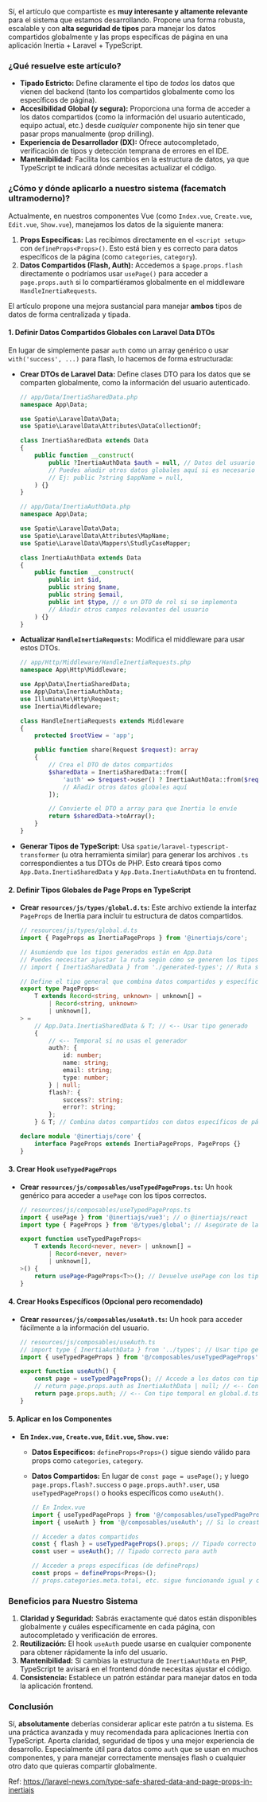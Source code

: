 Sí, el artículo que compartiste es **muy interesante y altamente relevante** para el sistema que estamos desarrollando. Propone una forma robusta, escalable y con **alta seguridad de tipos** para manejar los datos compartidos globalmente y las props específicas de página en una aplicación Inertia + Laravel + TypeScript.

### ¿Qué resuelve este artículo?

- **Tipado Estricto:** Define claramente el tipo de _todos_ los datos que vienen del backend (tanto los compartidos globalmente como los específicos de página).
- **Accesibilidad Global (y segura):** Proporciona una forma de acceder a los datos compartidos (como la información del usuario autenticado, equipo actual, etc.) desde _cualquier_ componente hijo sin tener que pasar props manualmente (prop drilling).
- **Experiencia de Desarrollador (DX):** Ofrece autocompletado, verificación de tipos y detección temprana de errores en el IDE.
- **Mantenibilidad:** Facilita los cambios en la estructura de datos, ya que TypeScript te indicará dónde necesitas actualizar el código.

### ¿Cómo y dónde aplicarlo a nuestro sistema (facematch ultramoderno)?

Actualmente, en nuestros componentes Vue (como `Index.vue`, `Create.vue`, `Edit.vue`, `Show.vue`), manejamos los datos de la siguiente manera:

1.  **Props Específicas:** Las recibimos directamente en el `<script setup>` con `defineProps<Props>()`. Esto está bien y es correcto para datos específicos de la página (como `categories`, `category`).
2.  **Datos Compartidos (Flash, Auth):** Accedemos a `$page.props.flash` directamente o podríamos usar `usePage()` para acceder a `page.props.auth` si lo compartiéramos globalmente en el middleware `HandleInertiaRequests`.

El artículo propone una mejora sustancial para manejar **ambos** tipos de datos de forma centralizada y tipada.

#### 1. Definir Datos Compartidos Globales con Laravel Data DTOs

En lugar de simplemente pasar `auth` como un array genérico o usar `with('success', ...)` para flash, lo hacemos de forma estructurada:

- **Crear DTOs de Laravel Data:** Define clases DTO para los datos que se comparten globalmente, como la información del usuario autenticado.

    ```php
    // app/Data/InertiaSharedData.php
    namespace App\Data;

    use Spatie\LaravelData\Data;
    use Spatie\LaravelData\Attributes\DataCollectionOf;

    class InertiaSharedData extends Data
    {
        public function __construct(
            public ?InertiaAuthData $auth = null, // Datos del usuario autenticado
            // Puedes añadir otros datos globales aquí si es necesario
            // Ej: public ?string $appName = null,
        ) {}
    }

    // app/Data/InertiaAuthData.php
    namespace App\Data;

    use Spatie\LaravelData\Data;
    use Spatie\LaravelData\Attributes\MapName;
    use Spatie\LaravelData\Mappers\StudlyCaseMapper;

    class InertiaAuthData extends Data
    {
        public function __construct(
            public int $id,
            public string $name,
            public string $email,
            public int $type, // o un DTO de rol si se implementa
            // Añadir otros campos relevantes del usuario
        ) {}
    }
    ```

- **Actualizar `HandleInertiaRequests`:** Modifica el middleware para usar estos DTOs.

    ```php
    // app/Http/Middleware/HandleInertiaRequests.php
    namespace App\Http\Middleware;

    use App\Data\InertiaSharedData;
    use App\Data\InertiaAuthData;
    use Illuminate\Http\Request;
    use Inertia\Middleware;

    class HandleInertiaRequests extends Middleware
    {
        protected $rootView = 'app';

        public function share(Request $request): array
        {
            // Crea el DTO de datos compartidos
            $sharedData = InertiaSharedData::from([
                'auth' => $request->user() ? InertiaAuthData::from($request->user()) : null,
                // Añadir otros datos globales aquí
            ]);

            // Convierte el DTO a array para que Inertia lo envíe
            return $sharedData->toArray();
        }
    }
    ```

- **Generar Tipos de TypeScript:** Usa `spatie/laravel-typescript-transformer` (u otra herramienta similar) para generar los archivos `.ts` correspondientes a tus DTOs de PHP. Esto creará tipos como `App.Data.InertiaSharedData` y `App.Data.InertiaAuthData` en tu frontend.

#### 2. Definir Tipos Globales de Page Props en TypeScript

- **Crear `resources/js/types/global.d.ts`:** Este archivo extiende la interfaz `PageProps` de Inertia para incluir tu estructura de datos compartidos.

    ```typescript
    // resources/js/types/global.d.ts
    import { PageProps as InertiaPageProps } from '@inertiajs/core';

    // Asumiendo que los tipos generados están en App.Data
    // Puedes necesitar ajustar la ruta según cómo se generen los tipos
    // import { InertiaSharedData } from './generated-types'; // Ruta según tu generador

    // Define el tipo general que combina datos compartidos y específicos
    export type PageProps<
        T extends Record<string, unknown> | unknown[] =
            | Record<string, unknown>
            | unknown[],
    > =
        // App.Data.InertiaSharedData & T; // <-- Usar tipo generado
        {
            // <-- Temporal si no usas el generador
            auth?: {
                id: number;
                name: string;
                email: string;
                type: number;
            } | null;
            flash?: {
                success?: string;
                error?: string;
            };
        } & T; // Combina datos compartidos con datos específicos de página (T)

    declare module '@inertiajs/core' {
        interface PageProps extends InertiaPageProps, PageProps {}
    }
    ```

#### 3. Crear Hook `useTypedPageProps`

- **Crear `resources/js/composables/useTypedPageProps.ts`:** Un hook genérico para acceder a `usePage` con los tipos correctos.

    ```typescript
    // resources/js/composables/useTypedPageProps.ts
    import { usePage } from '@inertiajs/vue3'; // o @inertiajs/react
    import type { PageProps } from '@/types/global'; // Asegúrate de la ruta correcta

    export function useTypedPageProps<
        T extends Record<never, never> | unknown[] =
            | Record<never, never>
            | unknown[],
    >() {
        return usePage<PageProps<T>>(); // Devuelve usePage con los tipos combinados
    }
    ```

#### 4. Crear Hooks Específicos (Opcional pero recomendado)

- **Crear `resources/js/composables/useAuth.ts`:** Un hook para acceder fácilmente a la información del usuario.

    ```typescript
    // resources/js/composables/useAuth.ts
    // import type { InertiaAuthData } from '../types'; // Usar tipo generado
    import { useTypedPageProps } from '@/composables/useTypedPageProps';

    export function useAuth() {
        const page = useTypedPageProps(); // Accede a los datos con tipo general
        // return page.props.auth as InertiaAuthData | null; // <-- Con tipo generado
        return page.props.auth; // <-- Con tipo temporal en global.d.ts
    }
    ```

#### 5. Aplicar en los Componentes

- **En `Index.vue`, `Create.vue`, `Edit.vue`, `Show.vue`:**
    - **Datos Específicos:** `defineProps<Props>()` sigue siendo válido para props como `categories`, `category`.
    - **Datos Compartidos:** En lugar de `const page = usePage();` y luego `page.props.flash?.success` o `page.props.auth?.user`, usa `useTypedPageProps()` o hooks específicos como `useAuth()`.

        ```typescript
        // En Index.vue
        import { useTypedPageProps } from '@/composables/useTypedPageProps';
        import { useAuth } from '@/composables/useAuth'; // Si lo creaste

        // Acceder a datos compartidos
        const { flash } = useTypedPageProps().props; // Tipado correcto para flash
        const user = useAuth(); // Tipado correcto para auth

        // Acceder a props específicas (de defineProps)
        const props = defineProps<Props>();
        // props.categories.meta.total, etc. sigue funcionando igual y con tipo
        ```

### Beneficios para Nuestro Sistema

1.  **Claridad y Seguridad:** Sabrás exactamente qué datos están disponibles globalmente y cuáles específicamente en cada página, con autocompletado y verificación de errores.
2.  **Reutilización:** El hook `useAuth` puede usarse en cualquier componente para obtener rápidamente la info del usuario.
3.  **Mantenibilidad:** Si cambias la estructura de `InertiaAuthData` en PHP, TypeScript te avisará en el frontend dónde necesitas ajustar el código.
4.  **Consistencia:** Establece un patrón estándar para manejar datos en toda la aplicación frontend.

### Conclusión

Sí, **absolutamente** deberías considerar aplicar este patrón a tu sistema. Es una práctica avanzada y muy recomendada para aplicaciones Inertia con TypeScript. Aporta claridad, seguridad de tipos y una mejor experiencia de desarrollo. Especialmente útil para datos como `auth` que se usan en muchos componentes, y para manejar correctamente mensajes flash o cualquier otro dato que quieras compartir globalmente.

Ref: https://laravel-news.com/type-safe-shared-data-and-page-props-in-inertiajs
